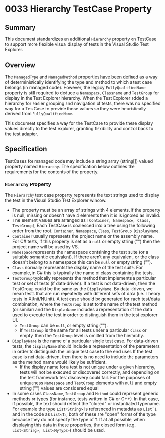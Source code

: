 # 0033 Hierarchy TestCase Property

## Summary
This document standardizes an additional `Hierarchy` property on TestCase to support more flexible visual display of tests in the Visual Studio Test Explorer.

## Overview
The `ManagedType` and `ManagedMethod` properties [have been defined](0017-Managed-TestCase-Properties.md) as a way of deterministically identifying the type and method to which a test case belongs (in managed code). However, the legacy `FullyQualifiedName` property is still required to deduce a `Namespace`, `Classname` and `TestGroup` for display in the Test Explorer hierarchy. When the Test Explorer added a hierarchy for easier grouping and navigation of tests, there was no specified way for a TestCase to provide those values so they were heuristically derived from `FullyQualifiedName`. 

This document specifies a way for the TestCase to provide these display values directly to the test explorer, granting flexibility and control back to the test adapter.

## Specification

TestCases for managed code may include a string array (string[]) valued property named `Hierarchy`. The specification below outlines the requirements for the contents of the property.

### `Hierarchy` Property

The `Hierarchy` test case property represents the text strings used to display the test in the Visual Studio Test Explorer window. 

* The property must be an array of strings with 4 elements. If the property is null, missing or doesn't have 4 elements then it is is ignored as invalid.
* The element values are arranged as `[Container, Namespace, Class, TestGroup]`, Each TestCase is coalesced into a tree using the following order from the root. `Container`, `Namespace`, `Class`, `TestGroup`, `DisplayName`. 
* `Container` usually represents the project name or the assembly name. For C# tests, if this property is set as a `null` or empty string ("") then the project name will be used by VS.
* `Namespace` represents the namespace containing the test suite (or a suitable semantic equivalent). If there aren't any equivalent, or the class doesn't belong to a namespace this can be `null` or empty string ("").
* `Class` normally represents the display name of the test suite. For example, in C# this is typically the name of class containing the tests.
* `TestGroup` typically represents the method that implements a particular test or set of tests (if data-driven). If a test is not data-driven, then the TestGroup could be the same as the `DisplayName`. By data-driven, we mean tests that are run repeatedly with different sets of data (i.e. Theory tests in XUnit/NUnit). A test case should be generated for each test/data combination, where the `TestGroup` is set to the name of the test method (or similar) and the `DisplayName` includes a representation of the data used to execute the test in order to distinguish them in the test explorer UI.
   * `TestGroup` can be `null`, or empty string (""). 
   * If `TestGroup` is the same for all tests under a particular `Class` or empty, then the `TestGroup` level is omitted from the hierarchy. 
* `DisplayName` is the name of a particular single test case. For data-driven tests, the `DisplayName` should include a representation of the parameters in order to distinguish the unique test case to the end user. If the test case is not data-driven, then there is no need to include the parameters as the method name would likely be sufficient.
   * If the display name for a test is not unique under a given hierarchy, tests will not be executed or discovered correctly, and depending on the test framework test discovery could fail. For the purposes of uniqueness `Namespace` and `TestGroup` elements with `null` and empty string ("") values are considered equal.
* In some cases `ClassName`, `TestGroup` and `Method` could represent generic methods or types (for instance, tests written in C# or C++). In that case, if possible, the text should reflect the "closed" or instantiated typename. For example the type `List<String>` is referenced in metadata as ``List`1`` and in the code as `List<T>`; both of these are "open" forms of the type because they do not specify the type of `T`. If at all possible, when displaying this data in these properties, the closed form (e.g. `List<String>, List<MyType>`) should be used.
